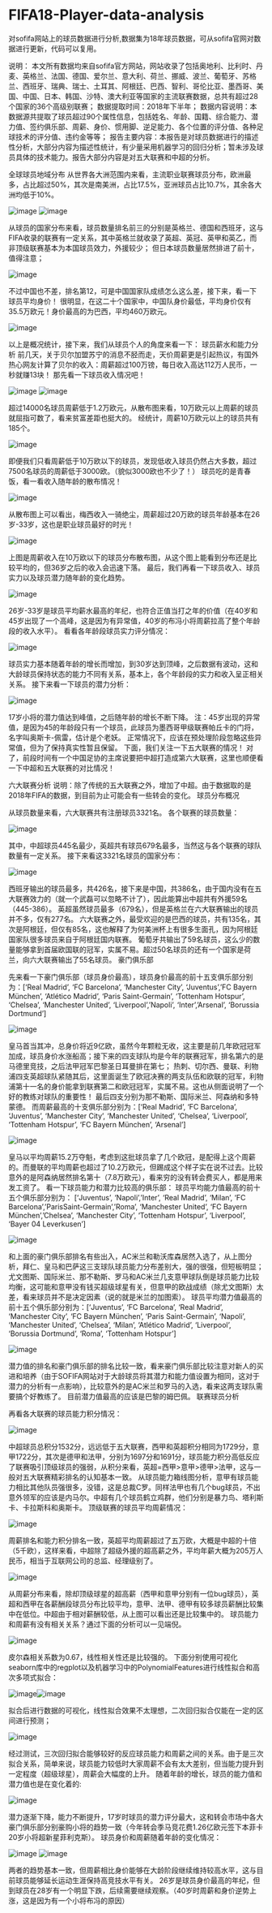 # FIFA18-Player-data-analysis
对sofifa网站上的球员数据进行分析,数据集为18年球员数据，可从sofifa官网对数据进行更新，代码可以复用。

说明： 
本文所有数据均来自sofifa官方网站，网站收录了包括奥地利、比利时、丹麦、英格兰、法国、德国、爱尔兰、意大利、荷兰、挪威、波兰、葡萄牙、苏格兰、西班牙、瑞典、瑞士、土耳其、阿根廷、巴西、智利、哥伦比亚、墨西哥、美国、中国、日本、韩国、沙特、澳大利亚等国家的主流联赛数据，总共有超过28个国家的36个高级别联赛； 
数据提取时间：2018年下半年； 
数据内容说明：本数据源共提取了球员超过90个属性信息，包括姓名、年龄、国籍、综合能力、潜力值、签约俱乐部、周薪、身价、惯用脚、逆足能力、各个位置的评分值、各种足球技术的评分值、违约金等等； 
报告主要内容：本报告是对球员数据进行的描述性分析，大部分内容为描述性统计，有少量采用机器学习的回归分析；暂未涉及球员具体的技术能力。报告大部分内容是对五大联赛和中超的分析。

全球球员地域分布
从世界各大洲范围内来看，主流职业联赛球员分布，欧洲最多，占比超过50%，其次是南美洲，占比17.5%，亚洲球员占比10.7%，其余各大洲均低于10%。

![image](https://github.com/buptsun19/FIFA18-Player-data-analysis/blob/master/image_result/all_players/1-各大洲球员数量分布.png) ![image](https://github.com/buptsun19/FIFA18-Player-data-analysis/blob/master/image_result/all_players/2-各大洲球员数量分布.png) 

从球员的国家分布来看，球员数量排名前三的分别是英格兰、德国和西班牙，这与FIFA收录的联赛有一定关系，其中英格兰就收录了英超、英冠、英甲和英乙，而非顶级联赛基本为本国球员效力，外援较少； 
但日本球员数量居然排进了前十，值得注意；

![image](https://github.com/buptsun19/FIFA18-Player-data-analysis/blob/master/image_result/all_players/3-FIFA记录球员最多的前二十个国家球员数量.png) 

不过中国也不差，排名第12，可是中国国家队成绩怎么这么差，接下来，看一下球员平均身价！ 
很明显，在这二十个国家中，中国队身价最低，平均身价仅有35.5万欧元！身价最高的为巴西，平均460万欧元。

![image](https://github.com/buptsun19/FIFA18-Player-data-analysis/blob/master/image_result/all_players/4-各国球员平均身价排行（FIFA中所列全部球员）.png) 

以上是概况统计，接下来，我们从球员个人的角度来看一下：
球员薪水和能力分析
前几天，关于贝尔加盟苏宁的消息不胫而走，天价周薪更是引起热议，有国外热心网友计算了贝尔的收入：周薪超过100万镑，每日收入高达112万人民币，一秒就赚13块！
那先看一下球员收入情况吧！

![image](https://github.com/buptsun19/FIFA18-Player-data-analysis/blob/master/image_result/all_players/5-球员收入分布直方图.png) ![image](https://github.com/buptsun19/FIFA18-Player-data-analysis/blob/master/image_result/all_players/6-球员收入分布散布图.png) 

超过14000名球员周薪低于1.2万欧元，从散布图来看，10万欧元以上周薪的球员就屈指可数了，看来贫富差距也挺大的。 
经统计，周薪10万欧元以上的球员共有185个。

![image](https://github.com/buptsun19/FIFA18-Player-data-analysis/blob/master/image_result/all_players/9-周薪10万欧以下球员收入分布直方图.png) 

即便我们只看周薪低于10万欧以下的球员，发现低收入球员仍然占大多数，超过7500名球员的周薪低于3000欧。（貌似3000欧也不少了！）
球员吃的是青春饭，看一看收入随年龄的散布情况！

![image](https://github.com/buptsun19/FIFA18-Player-data-analysis/blob/master/image_result/all_players/7-球员收入与年龄的关系散布图.png) 

从散布图上可以看出，梅西收入一骑绝尘，周薪超过20万欧的球员年龄基本在26岁-33岁，这也是职业球员最好的时光！

![image](https://github.com/buptsun19/FIFA18-Player-data-analysis/blob/master/image_result/all_players/8-10万欧以下球员收入与年龄的关系散布图.png) 

上图是周薪收入在10万欧以下的球员分布散布图，从这个图上能看到分布还是比较平均的，但36岁之后的收入会迅速下落。
最后，我们再看一下球员收入、球员实力以及球员潜力随年龄的变化趋势。

![image](https://github.com/buptsun19/FIFA18-Player-data-analysis/blob/master/image_result/all_players/11-球员收入随年龄的变化情况.png) 

26岁-33岁是球员平均薪水最高的年纪，也符合正值当打之年的价值（在40岁和45岁出现了一个高峰，这是因为有异常值，40岁的布冯小将周薪拉高了整个年龄段的收入水平）。 
看看各年龄段球员实力评分情况：

![image](https://github.com/buptsun19/FIFA18-Player-data-analysis/blob/master/image_result/all_players/10-球员实力评分随年龄的变化情况.png) 

球员实力基本随着年龄的增长而增加，到30岁达到顶峰，之后数据有波动，这和大龄球员保持状态的能力不同有关系，基本上，各个年龄段的实力和收入呈正相关关系。 
接下来看一下球员的潜力分析：

![image](https://github.com/buptsun19/FIFA18-Player-data-analysis/blob/master/image_result/all_players/12-球员潜力评分随年龄的变化情况.png) 

17岁小将的潜力值达到峰值，之后随年龄的增长不断下降。 
注：45岁出现的异常值，是因为45的年龄段只有一个球员，此球员为墨西哥甲级联赛帕丘卡的门将，名字叫奥斯卡-佩雷，估计是个老妖。
正常情况下，应该在预处理阶段忽略这些异常值，但为了保持真实性暂且保留。
下面，我们关注一下五大联赛的情况！ 
对了，前段时间有一个中国足协的主席说要把中超打造成第六大联赛，这里也顺便看一下中超和五大联赛的对比情况！


六大联赛分析
说明：除了传统的五大联赛之外，增加了中超。由于数据取的是2018年FIFA的数据，到目前为止可能会有一些转会的变化。
球员分布概况

从球员数量来看，六大联赛共有注册球员3321名。 
各个联赛的球员数量： 

![image](https://github.com/buptsun19/FIFA18-Player-data-analysis/blob/master/image_result/big6_league/1-六大联赛球员数量分布.png) 

其中，中超球员445名最少，英超共有球员679名最多，当然这与各个联赛的球队数量有一定关系。 
接下来看这3321名球员的国家分布： 

![image](https://github.com/buptsun19/FIFA18-Player-data-analysis/blob/master/image_result/big6_league/2-贡献六大联赛球员最多的前二十个国家.png) 

西班牙输出的球员最多，共426名，接下来是中国，共386名，由于国内没有在五大联赛效力的（就一个武磊可以忽略不计了），因此能算出中超共有外援59名（445-386）。 
英超虽然球员最多（679名），但是英格兰在六大联赛输出的球员并不多，仅有277名。 
六大联赛之外，最受欢迎的是巴西的球员，共有135名，其次是阿根廷，但仅有85名，这也解释了为何美洲杯上有很多生面孔，因为阿根廷国家队很多球员来自于阿根廷国内联赛。 
葡萄牙共输出了59名球员，这么少的数量能够拿到首届欧国联的冠军，实属不易。超过50名球员的还有一个国家是荷兰，向六大联赛输出了55名球员。
豪门俱乐部

先来看一下豪门俱乐部（球员身价最高），球员身价最高的前十五支俱乐部分别为：[‘Real Madrid’, ‘FC Barcelona’, ‘Manchester City’, ‘Juventus’,’FC Bayern München’, ‘Atlético Madrid’, ‘Paris Saint-Germain’, ‘Tottenham Hotspur’, ‘Chelsea’, ‘Manchester United’, ‘Liverpool’,’Napoli’, ‘Inter’,’Arsenal’, ‘Borussia Dortmund’] 

![image](https://github.com/buptsun19/FIFA18-Player-data-analysis/blob/master/image_result/big6_league/18-球员身价最高的二十大俱乐部.png) 

皇马首当其冲，总身价将近9亿欧，虽然今年颗粒无收，这主要是前几年欧冠冠军加成，球员身价水涨船高；接下来的四支球队均是今年的联赛冠军，排名第六的是马德里竞技，之后法甲冠军巴黎圣日耳曼排在第七； 
热刺、切尔西、曼联、利物浦四支英超球队紧随其后，这里面诞生了欧冠决赛的两支队伍和欧联的冠军，利物浦第十一名的身价能拿到联赛第二和欧冠冠军，实属不易。这也从侧面说明了一个好的教练对球队的重要性！ 
最后四支分别为那不勒斯、国际米兰、阿森纳和多特蒙德。
而周薪最高的十支俱乐部分别为：[‘Real Madrid’, ‘FC Barcelona’, ‘Juventus’, ‘Manchester City’, ‘Manchester United’, ‘Chelsea’, ‘Liverpool’, ‘Tottenham Hotspur’, ‘FC Bayern München’, ‘Arsenal’] 

![image](https://github.com/buptsun19/FIFA18-Player-data-analysis/blob/master/image_result/big6_league/10-周薪前十的俱乐部箱线图.png) 

皇马以平均周薪15.2万夺魁，考虑到这批球员拿了几个欧冠，是配得上这个周薪的。而曼联的平均周薪也超过了10.2万欧元，但踢成这个样子实在说不过去。比较意外的是阿森纳居然排名第十（7.8万欧元），看来穷的没有转会费买人，都是用来发工资了。
看一下球员能力和潜力比较高的俱乐部： 
球员平均能力值最高的前十五个俱乐部分别为： [‘Juventus’, ‘Napoli’,’Inter’, ‘Real Madrid’, ‘Milan’, ‘FC Barcelona’,’ParisSaint-Germain’,’Roma’, ‘Manchester United’, ‘FC Bayern München’,’Chelsea’, ‘Manchester City’, ‘Tottenham Hotspur’, ‘Liverpool’, ‘Bayer 04 Leverkusen’] 

![image](https://github.com/buptsun19/FIFA18-Player-data-analysis/blob/master/image_result/big6_league/12-球员能力最高的俱乐部箱线图.png) 

和上面的豪门俱乐部排名有些出入，AC米兰和勒沃库森居然入选了，从上图分析，拜仁、皇马和巴萨这三支球队球员能力分布差别大，强的很强，但短板明显；尤文图斯、国际米兰、那不勒斯、罗马和AC米兰几支意甲球队倒是球员能力比较均衡，这可能和意甲没有钱买超级球星有关，但意甲的欧战成绩（除尤文图斯）太差，看来球员并不是决定因素（说的就是米兰的加图索）。
球员平均潜力值最高的前十五个俱乐部分别为：[‘Juventus’, ‘FC Barcelona’, ‘Real Madrid’, ‘Manchester City’, ‘FC Bayern München’, ‘Paris Saint-Germain’, ‘Napoli’, ‘Manchester United’, ‘Chelsea’, ‘Milan’, ‘Atlético Madrid’, ‘Liverpool’, ‘Borussia Dortmund’, ‘Roma’, ‘Tottenham Hotspur’] 

![image](https://github.com/buptsun19/FIFA18-Player-data-analysis/blob/master/image_result/big6_league/14-球员潜力最高的十五大俱乐部箱线图.png) 

潜力值的排名和豪门俱乐部的排名比较一致，看来豪门俱乐部比较注意对新人的买进和培养（由于SOFIFA网站对于大龄球员将其潜力和能力值设置为相同，这对于潜力的分析有一点影响），比较意外的是AC米兰和罗马的入选，看来这两支球队需要搞个好教练了。 
目前潜力值最高的应该是巴黎的姆巴佩。
联赛球员分析

再看各大联赛的球员能力积分情况： 

![image](https://github.com/buptsun19/FIFA18-Player-data-analysis/blob/master/image_result/big6_league/4-六大联赛球员能力积分箱线图.png) 

中超球员总积分1532分，远远低于五大联赛，西甲和英超积分相同为1729分，意甲1722分，其次是德甲和法甲，分别为1697分和1691分，球员能力积分高低反应了联赛吸引顶级球员的强弱，从积分来看，英超=西甲>意甲>德甲>法甲，这与一般对五大联赛精彩排名的认知基本一致。 
从球员能力箱线图分析，意甲有球员能力相比其他队员强很多，没错，这是总裁C罗。同样法甲也有几个bug球员，不出意外领军的应该是内马尔。中超有几个球员鹤立鸡群，他们分别是暴力鸟、塔利斯卡、卡拉斯科和奥斯卡。
顶级联赛的球员平均周薪情况： 

![image](https://github.com/buptsun19/FIFA18-Player-data-analysis/blob/master/image_result/big6_league/5-六大联赛球员周薪情况.png) 

周薪排名和能力积分排名一致，英超平均周薪超过了五万欧，大概是中超的十倍（5千欧），这样来看，中超除了超级外援的超高薪之外，平均年薪大概为205万人民币，相当于互联网公司的总监、经理级别了。 

![image](https://github.com/buptsun19/FIFA18-Player-data-analysis/blob/master/image_result/big6_league/6-六大联赛球员周薪分布图.png) 

从周薪分布来看，除却顶级球星的超高薪（西甲和意甲分别有一位bug球员），英超和西甲在各薪酬段球员分布比较平均，意甲、法甲、德甲有较多球员薪酬比较集中在低位。中超由于相对薪酬较低，从上图可以看出还是比较集中的。
球员能力和周薪有没有相关关系？通过下面的分析可以一见端倪。 

![image](https://github.com/buptsun19/FIFA18-Player-data-analysis/blob/master/image_result/big6_league/7-球员能力值与周薪的关系.png) 

皮尔森相关系数为0.67，线性相关性还是比较强的。 
下面分别使用可视化seaborn库中的regplot以及机器学习中的PolynomialFeatures进行线性拟合和高次多项式拟合： 

![image](https://github.com/buptsun19/FIFA18-Player-data-analysis/blob/master/image_result/big6_league/8-球员能力值与周薪的拟合关系图.png)![image](https://github.com/buptsun19/FIFA18-Player-data-analysis/blob/master/image_result/big6_league/8-2-球员能力值与周薪的二次线性拟合关系图.png) 

拟合后进行数据的可视化，线性拟合效果不太理想，二次回归拟合仅能在一定的区间进行预测； 

![image](https://github.com/buptsun19/FIFA18-Player-data-analysis/blob/master/image_result/big6_league/8-1-球员能力值与周薪的三次线性拟合关系图.png) 

经过测试，三次回归拟合能够较好的反应球员能力和周薪之间的关系。由于是三次拟合关系，简单来说，球员能力较低时大家周薪不会有太大差别，但当能力提升到一定程度（超级球星），周薪会大幅度的上升。
随着年龄的增长，球员的能力值和潜力值也是在变化着的: 

![image](https://github.com/buptsun19/FIFA18-Player-data-analysis/blob/master/image_result/big6_league/15-球员能力和潜力随年龄变化趋势图.png) 

潜力逐渐下降，能力不断提升，17岁时球员的潜力评分最大，这和转会市场中各大豪门俱乐部分别豪购小将的趋势一致（今年转会季马竞花费1.26亿欧元签下本菲卡20岁小将超新星菲利克斯）。
球员身价和周薪随着年龄的变化情况： 

![image](https://github.com/buptsun19/FIFA18-Player-data-analysis/blob/master/image_result/big6_league/16-身价超100万欧的球员身价随年龄的变化图.png) 
![image](https://github.com/buptsun19/FIFA18-Player-data-analysis/blob/master/image_result/big6_league/17-周薪随年龄的变化示意图.png) 

两者的趋势基本一致，但周薪相比身价能够在大龄阶段继续维持较高水平，这与目前球员能够延长运动生涯保持高竞技水平有关。 
26岁是球员身价最高的年纪，但到球员在28岁有一个明显下跌，后续需要继续观察。（40岁时周薪和身价逆势上涨，这是因为有一个小将布冯的原因）

